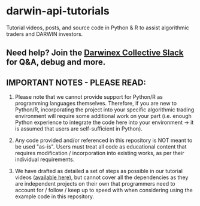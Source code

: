 # darwin-api-tutorials
Tutorial videos, posts, and source code in Python &amp; R to assist algorithmic traders and DARWIN investors.

## Need help? Join the [Darwinex Collective Slack](https://join.slack.com/t/darwinex-collective/shared_invite/enQtNjg4MjA0ODUzODkyLWFiZWZlMDZjNGVmOGE2ZDBiZGI4ZWUxNjM5YTU0MjZkMTQ2NGZjNGIyN2QxZDY4NjUyZmVlNmU3N2E2NGE1Mjk) for Q&A, debug and more.

## IMPORTANT NOTES - PLEASE READ:
1. Please note that we cannot provide support for Python/R as programming languages themselves. Therefore, if you are new to Python/R, incorporating the project into your specific algorithmic trading environment will require some additional work on your part (i.e. enough Python experience to integrate the code here into your environment -> it is assumed that users are self-sufficient in Python).

2. Any code provided and/or referenced in this repository is NOT meant to be used "as-is". Users must treat all code as educational content that requires modification / incorporation into existing works, as per their individual requirements.

3. We have drafted as detailed a set of steps as possible in our tutorial videos ([available here](https://www.youtube.com/watch?v=IDDHyjqt_TY&list=PLv-cA-4O3y96EwRy0T6Y6CY52_x9Zdec9)), but cannot cover all the dependencies as they are independent projects on their own that programmers need to account for / follow / keep up to speed with when considering using the example code in this repository.
